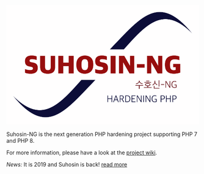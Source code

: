 ![suhosin-ng logo](https://github.com/sektioneins/suhosin-ng/blob/master/logo/suhosin-ng-logo.svg)

Suhosin-NG is the next generation PHP hardening project supporting PHP 7 and PHP 8.

For more information, please have a look at the [project wiki](https://github.com/sektioneins/suhosin-ng/wiki).

*News:* It is 2019 and Suhosin is back! [read more](https://github.com/sektioneins/suhosin-ng/wiki/News)

